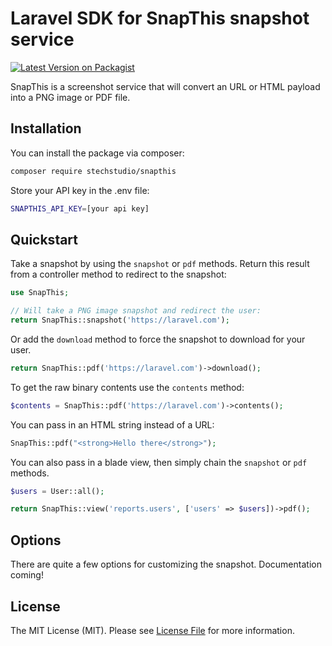 # Laravel SDK for SnapThis snapshot service

[![Latest Version on Packagist](https://img.shields.io/packagist/v/stechstudio/snapthis.svg?style=flat-square)](https://packagist.org/packages/stechstudio/snapthis)

SnapThis is a screenshot service that will convert an URL or HTML payload into a PNG image or PDF file. 

## Installation

You can install the package via composer:

```bash
composer require stechstudio/snapthis
```

Store your API key in the .env file:

```bash
SNAPTHIS_API_KEY=[your api key]
```

## Quickstart

Take a snapshot by using the `snapshot` or `pdf` methods. Return this result from a controller method to redirect to the snapshot:

```php
use SnapThis;

// Will take a PNG image snapshot and redirect the user:
return SnapThis::snapshot('https://laravel.com');
```

Or add the `download` method to force the snapshot to download for your user.

```php
return SnapThis::pdf('https://laravel.com')->download();
```

To get the raw binary contents use the `contents` method:

```php
$contents = SnapThis::pdf('https://laravel.com')->contents();
```

You can pass in an HTML string instead of a URL:

```php
SnapThis::pdf("<strong>Hello there</strong>");
```

You can also pass in a blade view, then simply chain the `snapshot` or `pdf` methods.

```php
$users = User::all();

return SnapThis::view('reports.users', ['users' => $users])->pdf();
```

## Options

There are quite a few options for customizing the snapshot. Documentation coming!

## License

The MIT License (MIT). Please see [License File](LICENSE.md) for more information.
